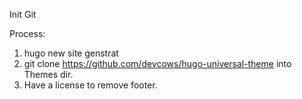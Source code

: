 Init Git


Process:
1. hugo new site genstrat
2. git clone https://github.com/devcows/hugo-universal-theme into Themes dir.
3. Have a license to remove footer.